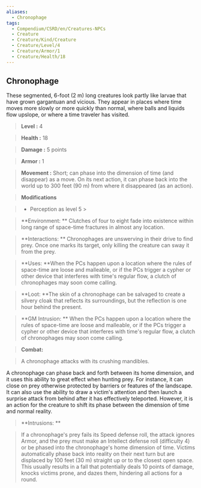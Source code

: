 ```yaml
---
aliases:
  - Chronophage
tags:
  - Compendium/CSRD/en/Creatures-NPCs
  - Creature
  - Creature/Kind/Creature
  - Creature/Level/4
  - Creature/Armor/1
  - Creature/Health/18
---
```

  
    
## Chronophage    
These segmented, 6-foot (2 m) long creatures look partly like larvae that have grown gargantuan and vicious. They appear in places where time moves more slowly or more quickly than normal, where balls and liquids flow upslope, or where a time traveler has visited.    
  
    
> **Level :** 4    
> **Health :** 18    
> **Damage :** 5 points    
> **Armor :** 1    
> **Movement :** Short; can phase into the dimension of time (and disappear) as a move. On its next action, it can phase back into the world up to 300 feet (90 m) from where it disappeared (as an action).    
> **Modifications**    
>- Perception as level 5 >  
>    
> **Environment: ** Clutches of four to eight fade into existence within long range of space-time fractures in almost any location.    
> **Interactions: ** Chronophages are unswerving in their drive to find prey. Once one marks its target, only killing the creature can sway it from the prey.    
> **Uses: **When the PCs happen upon a location where the rules of space-time are loose and malleable, or if the PCs trigger a cypher or other device that interferes with time's regular flow, a clutch of chronophages may soon come calling.    
> **Loot: **The skin of a chronophage can be salvaged to create a silvery cloak that reflects its surroundings, but the reflection is one hour behind the present.    
> **GM Intrusion: ** When the PCs happen upon a location where the rules of space-time are loose and malleable, or if the PCs trigger a cypher or other device that interferes with time's regular flow, a clutch of chronophages may soon come calling.    
  
> **Combat:**   
> A chronophage attacks with its crushing mandibles.  
A chronophage can phase back and forth between its home dimension, and it uses this ability to great effect when hunting prey. For instance, it can close on prey otherwise protected by barriers or features of the landscape. It can also use the ability to draw a victim's attention and then launch a surprise attack from behind after it has effectively teleported. However, it is an action for the creature to shift its phase between the dimension of time and normal reality.    
    
  
> **Intrusions: **   
> If a chronophage's prey fails its Speed defense roll, the attack ignores Armor, and the prey must make an Intellect defense roll (difficulty 4) or be phased into the chronophage's home dimension of time. Victims automatically phase back into reality on their next turn but are displaced by 100 feet (30 m) straight up or to the closest open space. This usually results in a fall that potentially deals 10 points of damage, knocks victims prone, and dazes them, hindering all actions for a round.    
